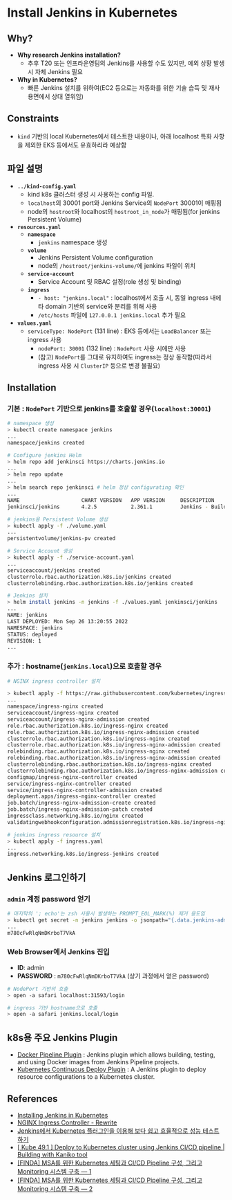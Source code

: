 
# Install Jenkins in Kubernetes

## Why?

- **Why research Jenkins installation?**
  - 추후 T20 또는 인프라운영팀의 Jenkins를 사용할 수도 있지만, 예외 상황 발생 시 자체 Jenkins 필요
- **Why in Kubernetes?**
  - 빠른 Jenkins 설치를 위하여(EC2 등으로는 자동화를 위한 기술 습득 및 재사용면에서 상대 열위임)

## Constraints

- `kind` 기반의 local Kubernetes에서 테스트한 내용이나, 아래 localhost 특화 사항을 제외한 EKS 등에서도 유효하리라 예상함

## 파일 설명

- **`../kind-config.yaml`**
  - kind k8s 클러스터 생성 시 사용하는 config 파일.
  - `localhost`의 30001 port와 Jenkins Service의 `NodePort` 30001이 매핑됨
  - node의 `hostroot`와 localhost의 `hostroot_in_node`가 매핑됨(for jenkins Persistent Volume)
- **`resources.yaml`**
  - **`namespace`**
    - `jenkins` namespace 생성
  - **`volume`**
    - Jenkins Persistent Volume configuration
    - node의 `/hostroot/jenkins-volume/`에 jenkins 파일이 위치
  - **`service-account`**
    - Service Account 및 RBAC 설정(role 생성 및 binding)
  - **`ingress`**
    - `- host: "jenkins.local"` : localhost에서 호출 시, 동일 ingress 내에 타 domain 기반의 service와 분리를 위해 사용
    - `/etc/hosts` 파일에 `127.0.0.1 jenkins.local` 추가 필요
- **`values.yaml`**
  - `serviceType: NodePort` (131 line) : EKS 등에서는 `LoadBalancer` 또는 ingress 사용
    - `nodePort: 30001` (132 line) : `NodePort` 사용 시에만 사용
    - (참고) `NodePort`를 그대로 유지하여도 ingress는 정상 동작함(따라서 ingress 사용 시 `ClusterIP` 등으로 변경 불필요)

## Installation

### 기본 : `NodePort` 기반으로 jenkins를 호출할 경우(`localhost:30001`)

```bash
# namespace 생성
> kubectl create namespace jenkins
...
namespace/jenkins created

# Configure jenkins Helm
> helm repo add jenkinsci https://charts.jenkins.io
...
> helm repo update
...
> helm search repo jenkinsci # helm 정상 configurating 확인
...
NAME                    CHART VERSION   APP VERSION     DESCRIPTION
jenkinsci/jenkins       4.2.5           2.361.1         Jenkins - Build great things at any scale! The ...

# jenkins용 Persistent Volume 생성
> kubectl apply -f ./volume.yaml
...
persistentvolume/jenkins-pv created

# Service Account 생성
> kubectl apply -f ./service-account.yaml
...
serviceaccount/jenkins created
clusterrole.rbac.authorization.k8s.io/jenkins created
clusterrolebinding.rbac.authorization.k8s.io/jenkins created

# Jenkins 설치
> helm install jenkins -n jenkins -f ./values.yaml jenkinsci/jenkins
...
NAME: jenkins
LAST DEPLOYED: Mon Sep 26 13:20:55 2022
NAMESPACE: jenkins
STATUS: deployed
REVISION: 1
...
```

### 추가 : hostname(`jenkins.local`)으로 호출할 경우

```bash
# NGINX ingress controller 설치

> kubectl apply -f https://raw.githubusercontent.com/kubernetes/ingress-nginx/main/deploy/static/provider/kind/deploy.yaml
...
namespace/ingress-nginx created
serviceaccount/ingress-nginx created
serviceaccount/ingress-nginx-admission created
role.rbac.authorization.k8s.io/ingress-nginx created
role.rbac.authorization.k8s.io/ingress-nginx-admission created
clusterrole.rbac.authorization.k8s.io/ingress-nginx created
clusterrole.rbac.authorization.k8s.io/ingress-nginx-admission created
rolebinding.rbac.authorization.k8s.io/ingress-nginx created
rolebinding.rbac.authorization.k8s.io/ingress-nginx-admission created
clusterrolebinding.rbac.authorization.k8s.io/ingress-nginx created
clusterrolebinding.rbac.authorization.k8s.io/ingress-nginx-admission created
configmap/ingress-nginx-controller created
service/ingress-nginx-controller created
service/ingress-nginx-controller-admission created
deployment.apps/ingress-nginx-controller created
job.batch/ingress-nginx-admission-create created
job.batch/ingress-nginx-admission-patch created
ingressclass.networking.k8s.io/nginx created
validatingwebhookconfiguration.admissionregistration.k8s.io/ingress-nginx-admission created

# jenkins ingress resource 설치
> kubectl apply -f ingress.yaml
...
ingress.networking.k8s.io/ingress-jenkins created
```

## Jenkins 로그인하기

### `admin` 계정 password 얻기

```bash
# 마지막의 '; echo'는 zsh 사용시 발생하는 PROMPT_EOL_MARK(%) 제거 용도임
> kubectl get secret -n jenkins jenkins -o jsonpath="{.data.jenkins-admin-password}" | base64 --decode; echo
...
m780cFwRlqNmDKrboT7VkA
```
### Web Browser에서 Jenkins 진입

- **ID**: admin
- **PASSWORD** : `m780cFwRlqNmDKrboT7VkA` (상기 과정에서 얻은 password)

```bash
# NodePort 기반의 호출
> open -a safari localhost:31593/login

# ingress 기반 hostname으로 호출
> open -a safari jenkins.local/login
```
## k8s용 주요 Jenkins Plugin

- [Docker Pipeline Plugin](https://github.com/jenkinsci/docker-workflow-plugin) : Jenkins plugin which allows building, testing, and using Docker images from Jenkins Pipeline projects.
- [Kubernetes Continuous Deploy Plugin](<https://github.com/jenkinsci/kubernetes-cd-plugin>) : A Jenkins plugin to deploy resource configurations to a Kubernetes cluster.

## References

- [Installing Jenkins in Kubernetes](https://www.jenkins.io/doc/book/installing/kubernetes/)
- [NGINX Ingress Controller - Rewrite](https://kubernetes.github.io/ingress-nginx/examples/rewrite/)
- [Jenkins에서 Kubernetes 플러그인을 이용해 보다 쉽고 효율적으로 성능 테스트하기](https://engineering.linecorp.com/ko/blog/performance-test-in-jenkins-run-dynamic-pod-executors-in-kubernetes-parallelly/)
- [[ Kube 49.1 ] Deploy to Kubernetes cluster using Jenkins CI/CD pipeline | Building with Kaniko tool](https://www.youtube.com/watch?v=YnZQJAMK6JI)
- [[FINDA] MSA를 위한 Kubernetes 세팅과 CI/CD Pipeline 구성, 그리고 Monitoring 시스템 구축 — 1](https://medium.com/finda-tech/finda-msa를-위한-kubernetes-세팅과-ci-cd-pipeline-구성-그리고-monitoring-시스템-구축-1-783bf49af15b)
- [[FINDA] MSA를 위한 Kubernetes 세팅과 CI/CD Pipeline 구성, 그리고 Monitoring 시스템 구축 — 2](https://medium.com/@bsc0227/finda-msa를-위한-kubernetes-세팅과-ci-cd-pipeline-구성-그리고-monitoring-시스템-구축-2-ef29380ec474)
